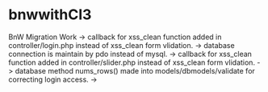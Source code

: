 # bnwwithCI3
BnW Migration Work 
-> callback for xss_clean function added in controller/login.php instead of xss_clean form vlidation.
-> database connection is maintain by pdo instead of mysql.
-> callback for xss_clean function added in controller/slider.php instead of xss_clean form vlidation.
-> database method nums_rows() made into models/dbmodels/validate for correcting login access.
-> 

